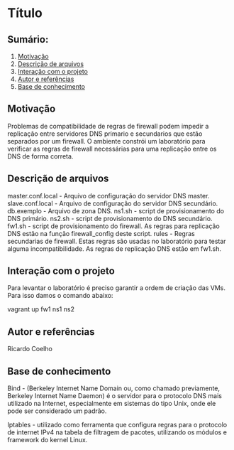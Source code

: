 # Título

## Sumário:

1. [Motivação](#motivacao)
2. [Descrição de arquivos](#file)
3. [Interação com o projeto](#interact)
4. [Autor e referências](#autor)
5. [Base de conhecimento](#ack)

## Motivação <a name="motivacao"></a>
Problemas de compatibilidade de regras de firewall podem impedir a replicação entre servidores DNS primario e secundarios que estão separados por um firewall. O ambiente constrói um laboratório para verificar as regras de firewall necessárias para uma replicação entre os DNS de forma correta.   

## Descrição de arquivos <a name="file"></a>
master.conf.local - Arquivo de configuração do servidor DNS master.
slave.conf.local - Arquivo de configuração do servidor DNS secundário.
db.exemplo - Arquivo de zona DNS.
ns1.sh - script de provisionamento do DNS primário.
ns2.sh - script de provisionamento do DNS secundário.
fw1.sh - script de provisionamento do firewall. As regras para replicação DNS estão na função firewall_config deste script.
rules - Regras secundarias de firewall. Estas regras são usadas no laboratório para testar alguma incompatibilidade. As regras de replicação DNS estão em fw1.sh.

## Interação com o projeto <a name="interact"></a>
Para levantar o laboratório é preciso garantir a ordem de criação das VMs. Para isso damos o comando abaixo:

vagrant up fw1 ns1 ns2

## Autor e referências <a name="autor"></a>
Ricardo Coelho

## Base de conhecimento <a name="ack"></a>
Bind - (Berkeley Internet Name Domain ou, como chamado previamente, Berkeley Internet Name Daemon) é o servidor para o protocolo DNS mais utilizado na Internet, especialmente em sistemas do tipo Unix, onde ele pode ser considerado um padrão.

Iptables - utilizado como ferramenta que configura regras para o protocolo de internet IPv4 na tabela de filtragem de pacotes, utilizando os módulos e framework do kernel Linux.   